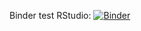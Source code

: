 Binder test 
RStudio: [![Binder](https://mybinder.org/badge_logo.svg)](https://notebooks.gesis.org/binder/v2/gh/arnim/ws23-foo1/main?urlpath=rstudio)
